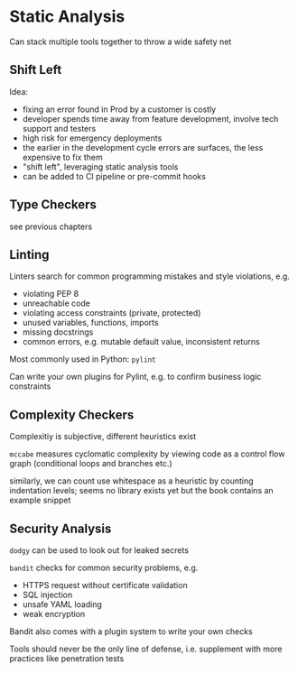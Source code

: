 # Static Analysis

Can stack multiple tools together to throw a wide safety net

## Shift Left

Idea:

- fixing an error found in Prod by a customer is costly
- developer spends time away from feature development, involve tech support and testers
- high risk for emergency deployments
- the earlier in the development cycle errors are surfaces, the less expensive to fix them
- "shift left", leveraging static analysis tools
- can be added to CI pipeline or pre-commit hooks

## Type Checkers

see previous chapters

## Linting

Linters search for common programming mistakes and style violations, e.g.

- violating PEP 8
- unreachable code
- violating access constraints (private, protected)
- unused variables, functions, imports
- missing docstrings
- common errors, e.g. mutable default value, inconsistent returns

Most commonly used in Python: `pylint`

Can write your own plugins for Pylint, e.g. to confirm business logic constraints

## Complexity Checkers

Complexitiy is subjective, different heuristics exist

`mccabe` measures cyclomatic complexity by viewing code as a control flow graph (conditional loops and branches etc.)

similarly, we can count use whitespace as a heuristic by counting indentation levels; seems no library exists yet but the book contains an example snippet

## Security Analysis

`dodgy` can be used to look out for leaked secrets

`bandit` checks for common security problems, e.g.

- HTTPS request without certificate validation
- SQL injection
- unsafe YAML loading
- weak encryption

Bandit also comes with a plugin system to write your own checks

Tools should never be the only line of defense, i.e. supplement with more practices like penetration tests
